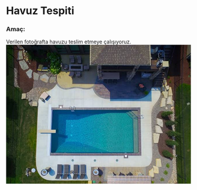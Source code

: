 # Havuz Tespiti
### Amaç:
Verilen fotoğrafta havuzu teslim etmeye çalışıyoruz.
<br/>
![img](foto.jpeg)
